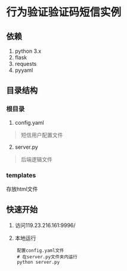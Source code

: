 # 行为验证验证码短信实例

## 依赖
1. python 3.x
2. flask
3. requests
4. pyyaml

## 目录结构

### 根目录
1. config.yaml
> 短信用户配置文件

2. server.py
> 后端逻辑文件

### templates
存放html文件

## 快速开始
1. 访问119.23.216.161:9996/

2. 本地运行
```
	配置config.yaml文件
    # 在server.py文件夹内运行
    python server.py
```